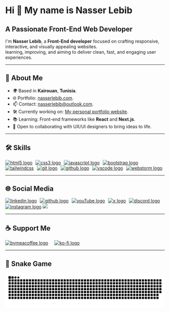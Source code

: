 <h1>Hi 👋 My name is Nasser Lebib</h1>
<h2>A Passionate Front-End Web Developer</h2>
<p>I'm <strong>Nasser Lebib</strong>, a <strong>Front-End developer</strong> focused on crafting responsive, interactive, and visually appealing websites.<br>learning, improving, and aiming to deliver clean, fast, and engaging user experiences.</p>
<hr>
<h2>📄 About Me</h2>
<ul>
    <li>🌍 Based in <strong>Kairouan</strong>, <strong>Tunisia</strong>.</li>
    <li>🌐 Portfolio: <a href="https://nasserlebib.com" target="_blank">nasserlebib.com</a>.</li>
    <li>📫 Contact: <a href="mailto:nasserlebib@outlook.com" target="_blank">nasserlebib@outlook.com</a>.</li>
    <li>🛠️ Currently working on: <a href="https://nasserlebib.com" target="_blank">My personal portfolio website</a>.</li>
    <li>📚 Learning: Front-end frameworks like <strong>React</strong> and <strong>Next.js</strong>.</li>
    <li>🤝 Open to collaborating with UX/UI designers to bring ideas to life.</li>
</ul>
<hr>
<h2>🛠 Skills</h2>
<div>
    <a href="https://developer.mozilla.org/en-US/docs/Web/HTML" target="_blank"><img src="https://skills.syvixor.com/api/icons?i=html" alt="html5 logo" /></a>
    <img width="2">
    <a href="https://developer.mozilla.org/en-US/docs/Web/CSS" target="_blank"><img src="https://skills.syvixor.com/api/icons?i=css" alt="css3 logo" /></a>        
    <img width="2">
    <a href="https://developer.mozilla.org/en-US/docs/Web/JavaScript" target="_blank"><img src="https://skills.syvixor.com/api/icons?i=js" alt="javascript logo" /></a>
    <img width="2">
    <a href="https://getbootstrap.com" target="_blank"><img src="https://skills.syvixor.com/api/icons?i=bootstrap" alt="bootstrap logo"/></a>
    <img width="2">
    <a href="https://tailwindcss.com" target="_blank"><img src="https://skills.syvixor.com/api/icons?i=tailwindcss" alt="tailwindcss"/></a>
    <img width="2">
    <a href="https://git-scm.com" target="_blank"><img src="https://skills.syvixor.com/api/icons?i=git" alt="git logo" /></a>
    <img width="2">
    <a href="https://github.com" target="_blank"><img src="https://skills.syvixor.com/api/icons?i=github" alt="github logo" /></a>
    <img width="2">
    <a href="https://code.visualstudio.com" target="_blank"><img src="https://skills.syvixor.com/api/icons?i=vscode" alt="vscode logo" /></a>
    <img width="2">
    <a href="https://www.jetbrains.com/webstorm"><img src="https://skills.syvixor.com/api/icons?i=webstorm" alt="webstorm logo" /></a>
</div>
<hr>
<h2>🌐 Social Media</h2>
<div>
    <a href="https://linkedin.com/in/lebibnasser" target="_blank"><img src="https://skills.syvixor.com/api/icons?i=linkedin" alt="linkedin logo"/></a>
    <img width="2">
    <a href="https://github.com/lebibnasser" target="_blank"><img src="https://skills.syvixor.com/api/icons?i=github" alt="github logo"/></a>
    <img width="2">
    <a href="https://youtube.com/@lebibnasserx" target="_blank"><img src="https://skills.syvixor.com/api/icons?i=youtube" alt="youTube logo"/></a>
    <img width="2">
    <a href="https://x.com/lebibnasser" target="_blank"><img src="https://skills.syvixor.com/api/icons?i=x" alt="x logo"/></a>
    <img width="2">
    <a href="https://discord.gg/38q3tVq5wd" target="_blank"><img src="https://skills.syvixor.com/api/icons?i=discord" alt="discord logo" /></a>
    <img width="2">
    <a href="https://instagram.com/lebibnasser" target="_blank"><img src="https://skills.syvixor.com/api/icons?i=instagram" alt="instagram logo" /></a>
    <a href="https://facebook.com/lebibnasserx" target="_blank"><img src="https://skills.syvixor.com/api/icons?i=facebook"/></a>
</div>
<hr>
<h2>☕ Support Me</h3>
<div>
    <a href="https://buymeacoffee.com/lebibnasser" target="_blank"><img src="https://cdn.buymeacoffee.com/buttons/v2/default-yellow.png" height="60" width="252" alt="bymeacoffee logo"/></a>
    <img width="12"><img>
    <a href="https://ko-fi.com/lebibnasser" target="_blank"><img src="https://storage.ko-fi.com/cdn/kofi3.png?v=3" height="60" width="252" alt="ko-fi logo"/></a>
</div>
<hr>
<h2>🐍 Snake Game</h2>
<picture>
  <source media="(prefers-color-scheme: dark)" srcset="https://raw.githubusercontent.com/platane/platane/output/github-contribution-grid-snake-dark.svg">
  <source media="(prefers-color-scheme: light)" srcset="https://raw.githubusercontent.com/platane/platane/output/github-contribution-grid-snake.svg">
  <img alt="github contribution grid snake animation" src="https://raw.githubusercontent.com/platane/platane/output/github-contribution-grid-snake.svg">
</picture>
